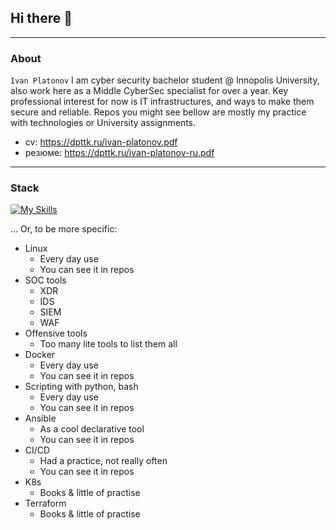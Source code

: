 ## Hi there 👋

---
### About
`Ivan Platonov`
I am cyber security bachelor student @ Innopolis University, also work here as a Middle CyberSec specialist for over a year. 
Key professional interest for now is IT infrastructures, and ways to make them secure and reliable. Repos you might see bellow are mostly my practice with technologies or University assignments. 

* cv: https://dpttk.ru/ivan-platonov.pdf
* резюме: https://dpttk.ru/ivan-platonov-ru.pdf

---
### Stack
[![My Skills](https://skillicons.dev/icons?i=bash,ansible,k8s,docker,linux,python)](https://skillicons.dev)

... Or, to be more specific:
* Linux
	* Every day use
 	* You can see it in repos 
* SOC tools
	* XDR
	* IDS
	* SIEM
	* WAF
* Offensive tools 
	* Too many lite tools to list them all
* Docker
	* Every day use
	* You can see it in repos
* Scripting with python, bash
	* Every day use
	* You can see it in repos
* Ansible
	* As a cool declarative tool 
	* You can see it in repos
* CI/CD
	* Had a practice, not really often
	* You can see it in repos
* K8s 
	* Books & little of practise
* Terraform 
	* Books & little of practise
